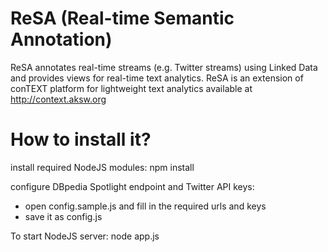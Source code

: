 ReSA (Real-time Semantic Annotation)
====
ReSA annotates real-time streams (e.g. Twitter streams) using Linked Data and provides views for real-time text analytics.
ReSA is an extension of conTEXT platform for lightweight text analytics available at http://context.aksw.org


How to install it?
====
install required NodeJS modules:
npm install

configure DBpedia Spotlight endpoint and Twitter API keys:
- open config.sample.js and fill in the required urls and keys
- save it as config.js
 

To start NodeJS server:
node app.js
